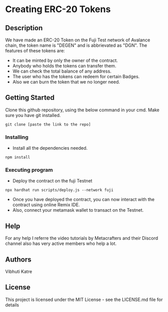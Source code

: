# Creating ERC-20 Tokens

## Description

We have made an ERC-20 Token on the Fuji Test network of Avalance chain, the token name is "DEGEN" and is abbrievated as "DGN". The features of these tokens are: 
* It can be minted by only the owner of the contract.
* Anybody who holds the tokens can transfer them.
* We can check the total balance of any address.
* The user who has the tokens can redeem for certain Badges.
* Also we can burn the token that we no longer need.

## Getting Started

Clone this github repository, using the below command in your cmd. Make sure you have git installed. 

```
git clone [paste the link to the repo]
```

### Installing

* Install all the dependencies needed.

```
npm install 
```

### Executing program

* Deploy the contract on the fuji Testnet 
```
npx hardhat run scripts/deploy.js --network fuji
```
* Once you have deployed the contract, you can now interact with the contract using online Remix IDE. 
* Also, connect your metamask wallet to transact on the Testnet.

## Help

For any help I referre the video tutorials by Metacrafters and their Discord channel also has very active members who help a lot.

## Authors

Vibhuti Katre

## License

This project is licensed under the MIT License - see the LICENSE.md file for details
